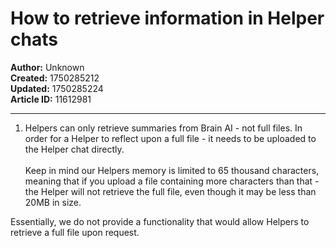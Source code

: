 # How to retrieve information in Helper chats

**Author:** Unknown  
**Created:** 1750285212  
**Updated:** 1750285224  
**Article ID:** 11612981  

---

  1. Helpers can only retrieve summaries from Brain AI - not full files. In order for a Helper to reflect upon a full file - it needs to be uploaded to the Helper chat directly.  
​  
Keep in mind our Helpers memory is limited to 65 thousand characters, meaning that if you upload a file containing more characters than that - the Helper will not retrieve the full file, even though it may be less than 20MB in size.




Essentially, we do not provide a functionality that would allow Helpers to retrieve a full file upon request.
